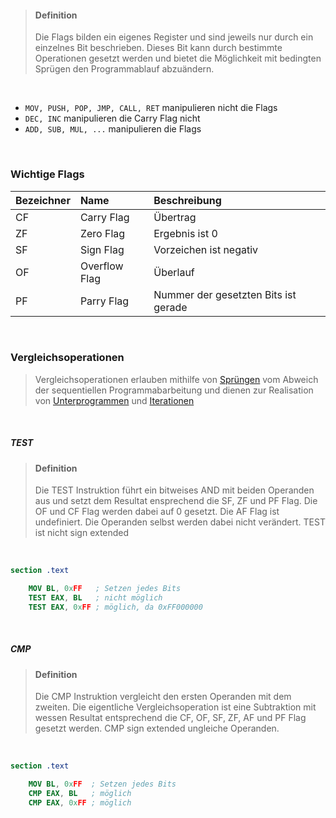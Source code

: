 >#### Definition
>Die Flags bilden ein eigenes Register und sind jeweils nur durch ein einzelnes Bit beschrieben. Dieses Bit kann durch bestimmte Operationen gesetzt werden und bietet die Möglichkeit mit bedingten Sprügen den Programmablauf abzuändern. 

<br>

- `MOV, PUSH, POP, JMP, CALL, RET` manipulieren nicht die Flags
- `DEC, INC` manipulieren die Carry Flag nicht
- `ADD, SUB, MUL, ...` manipulieren die Flags

<br>

### Wichtige Flags

|Bezeichner |Name |Beschreibung |
|:---|:---|:---|
|CF |Carry Flag |Übertrag |
|ZF |Zero Flag |Ergebnis ist 0 |
|SF |Sign Flag |Vorzeichen ist negativ |
|OF |Overflow Flag |Überlauf|
|PF |Parry Flag |Nummer der gesetzten Bits ist gerade | 

<br>

### Vergleichsoperationen

>Vergleichsoperationen erlauben mithilfe von [Sprüngen](./Sprünge.md) vom Abweich der sequentiellen Programmabarbeitung und dienen zur Realisation von [Unterprogrammen](./Unterprogramme.md) und [Iterationen](./Speicher%20in%20x86%20Assembly.md)

<br>

##### TEST

>#### Definition
>
>Die TEST Instruktion führt ein bitweises AND mit beiden Operanden aus und setzt dem Resultat ensprechend die SF, ZF und PF Flag. Die OF und CF Flag werden dabei auf 0 gesetzt. Die AF Flag ist undefiniert. Die Operanden selbst werden dabei nicht verändert. TEST ist nicht sign extended

<br>

```nasm
section .text

	MOV BL, 0xFF   ; Setzen jedes Bits
	TEST EAX, BL   ; nicht möglich
	TEST EAX, 0xFF ; möglich, da 0xFF000000
```

<br>

##### CMP

>#### Definition
>
>Die CMP Instruktion vergleicht den ersten Operanden mit dem zweiten. Die eigentliche Vergleichsoperation ist eine Subtraktion mit wessen Resultat entsprechend die CF, OF, SF, ZF, AF und PF Flag gesetzt werden. CMP sign extended ungleiche Operanden.

<br>

```nasm
section .text

	MOV BL, 0xFF  ; Setzen jedes Bits
	CMP EAX, BL   ; möglich
	CMP EAX, 0xFF ; möglich
```